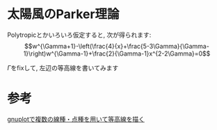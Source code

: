 # 太陽風のParker理論
Polytropicとかいろいろ仮定すると, 次が得られます: 
$$w^{\Gamma+1}-\left(\frac{4}{x}+\frac{5-3\Gamma}{\Gamma-1}\right)w^{\Gamma-1}+\frac{2}{\Gamma-1}x^{2-2\Gamma}=0$$

$\Gamma$をfixして, 左辺の等高線を書いてみます

# 参考
[gnuplotで複数の線種・点種を用いて等高線を描く](https://qiita.com/iris1212y/items/ad8abc2f485d36fbbeea)